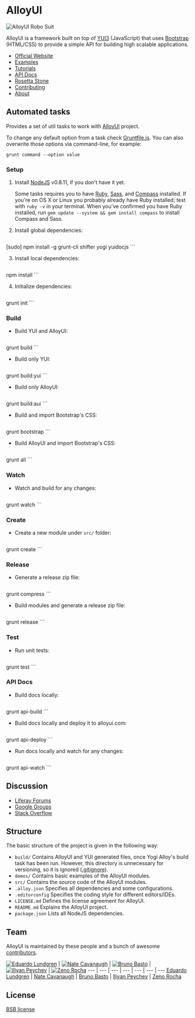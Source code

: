 # AlloyUI

![AlloyUI Robo Suit](http://f.cl.ly/items/292d3K0l3j221n3m0V0D/Alloy-Robo-Suit.jpg)

AlloyUI is a framework built on top of [YUI3](http://yuilibrary.com) (JavaScript) that uses [Bootstrap](http://liferay.github.io/alloy-bootstrap/) (HTML/CSS) to provide a simple API for building high scalable applications.

* [Official Website](http://alloyui.com/)
* [Examples](http://alloyui.com/examples/)
* [Tutorials](http://alloyui.com/tutorials/)
* [API Docs](http://alloyui.com/api/)
* [Rosetta Stone](http://alloyui.com/rosetta-stone/)
* [Contributing](http://alloyui.com/contributing/)
* [About](http://alloyui.com/about/)

## Automated tasks

Provides a set of util tasks to work with [AlloyUI](http://github.com/liferay/alloy-ui) project.

To change any default option from a task check [Gruntfile.js](https://github.com/liferay/alloy-ui/blob/master/Gruntfile.js). You can also overwrite those options via command-line, for example:

```
grunt command --option value
```

### Setup

1. Install [NodeJS](https://github.com/bevry/community/wiki/Installing-Node) v0.8.11, if you don't have it yet. 

	Some tasks requires you to have [Ruby](http://www.ruby-lang.org/en/downloads/), [Sass](http://sass-lang.com/tutorial.html), and [Compass](http://compass-style.org/install/) installed. If you're on OS X or Linux you probably already have Ruby installed; test with `ruby -v` in your terminal. When you've confirmed you have Ruby installed, run `gem update --system && gem install compass` to install Compass and Sass.


2. Install global dependencies:

    ```
[sudo] npm install -g grunt-cli shifter yogi yuidocjs
    ```

3. Install local dependencies:

    ```
npm install
    ```

4. Initialize dependencies:

    ```
grunt init
    ```

### Build

* Build YUI and AlloyUI:

    ```
grunt build
    ```

* Build only YUI:

    ```
grunt build:yui
    ```

* Build only AlloyUI:

    ```
grunt build:aui
    ```

* Build and import Bootstrap's CSS:

    ```
grunt bootstrap
    ```

* Build AlloyUI and import Bootstrap's CSS:

    ```
grunt all
    ```

### Watch

* Watch and build for any changes:

    ```
grunt watch
    ```

### Create

* Create a new module under `src/` folder:

    ```
grunt create
    ```

### Release

* Generate a release zip file:

    ```
grunt compress
    ```

* Build modules and generate a release zip file:

    ```
grunt release
    ```

### Test

* Run unit tests:

    ```
grunt test
    ```

### API Docs

* Build docs locally:

    ```
grunt api-build
    ```

* Build docs locally and deploy it to alloyui.com:

    ```
grunt api-deploy
    ```


* Run docs locally and watch for any changes:

    ```
grunt api-watch
    ```

## Discussion

* [Liferay Forums](http://www.liferay.com/community/forums/-/message_boards/category/8409523)
* [Google Groups](https://groups.google.com/forum/?fromgroups#!forum/alloyui)
* [Stack Overflow](http://stackoverflow.com/questions/tagged/alloy-ui)

## Structure

The basic structure of the project is given in the following way:

* `build/` Contains AlloyUI and YUI generated files, once Yogi Alloy's build task has been run. However, this directory is unnecessary for versioning, so it is ignored ([.gitignore](https://github.com/liferay/alloy-ui/tree/2.0.x/.gitignore)).
* `demos/` Contains basic examples of the AlloyUI modules.
* `src/` Contains the source code of the AlloyUI modules.
* `.alloy.json` Specifies all dependencies and some configurations.
* `.editorconfig` Specifies the coding style for different editors/IDEs.
* `LICENSE.md` Defines the license agreement for AlloyUI.
* `README.md` Explains the AlloyUI project.
* `package.json` Lists all NodeJS dependencies.


## Team

AlloyUI is maintained by these people and a bunch of awesome [contributors](https://github.com/liferay/alloy-ui/graphs/contributors).

[![Eduardo Lundgren](http://gravatar.com/avatar/42327de520e674a6d1686845b30778d0?s=70)](https://github.com/eduardolundgren) | [![Nate Cavanaugh](http://gravatar.com/avatar/3f754d8a639c608d338b580b446c59d6?s=70)](https://github.com/natecavanaugh) | [![Bruno Basto](http://gravatar.com/avatar/4d7367e850216a8e6f9be296c74f0d68?s=70)](https://github.com/brunobasto) | [![Iliyan Peychev](http://gravatar.com/avatar/c2a0cb9ed0d19196b7fe061055c18838?s=70)](https://github.com/ipeychev) | [![Zeno Rocha](http://gravatar.com/avatar/e190023b66e2b8aa73a842b106920c93?s=70)](https://github.com/zenorocha)
--- | --- | --- | --- | --- | --- | ---
[Eduardo Lundgren](https://github.com/eduardolundgren) | [Nate Cavanaugh](https://github.com/natecavanaugh) | [Bruno Basto](https://github.com/brunobasto) | [Iliyan Peychev](https://github.com/ipeychev) | [Zeno Rocha](https://github.com/zenorocha)

## License

[BSB license](https://github.com/liferay/alloy-ui/tree/2.0.x/LICENSE.md)
